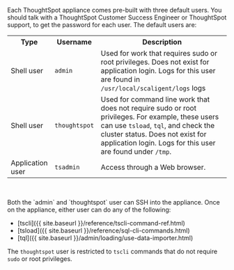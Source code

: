Each ThoughtSpot appliance comes pre-built with three default users. You should
talk with a ThoughtSpot Customer Success Engineer or ThoughtSpot support, to get
the password for each user.  The default users are:

<table>
<colgroup>
  <col width="15%">
  <col width="15%">
    <col width="70%">
</colgroup>
  <tr>
    <th>Type</th>
    <th>Username</th>
    <th>Description</th>
  </tr>
  <tr>
    <td>Shell user</td>
    <td><code>admin</code></td>
    <td>Used for work that requires sudo or root privileges. Does not exist for application login. Logs for this user are found in <code>/usr/local/scaligent/logs</code> logs</td>
  </tr>
  <tr>
    <td>Shell user</td>
    <td><code>thoughtspot</code></td>
    <td>Used for command line work that does not require sudo or root privileges. For example, these users can use <code>tsload</code>, <code>tql</code>, and check the cluster status. Does not exist for application login.  Logs for this user are found under <code>/tmp</code>.</td>
  </tr>
  <tr>
    <td>Application user</td>
    <td><code>tsadmin</code></td>
    <td>Access through a Web browser.</td>
  </tr>
</table>
<p>&nbsp;</p>
Both the `admin` and `thoughtspot` user can SSH into the appliance. Once on the
appliance, either user can do any of the following:

* [tscli]({{ site.baseurl }}/reference/tscli-command-ref.html)
* [tsload]({{ site.baseurl }}/reference/sql-cli-commands.html)
* [tql]({{ site.baseurl }}/admin/loading/use-data-importer.html)


The `thoughtspot` user is restricted to `tscli` commands that do not require
`sudo` or root privileges.
